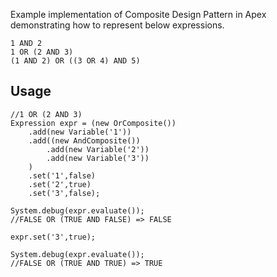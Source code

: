 Example implementation of Composite Design Pattern in Apex demonstrating how to represent below expressions.

    1 AND 2
    1 OR (2 AND 3)
    (1 AND 2) OR ((3 OR 4) AND 5)

## Usage

    //1 OR (2 AND 3)
    Expression expr = (new OrComposite())
        .add(new Variable('1'))
        .add((new AndComposite())
            .add(new Variable('2'))
            .add(new Variable('3'))
        )
        .set('1',false)
        .set('2',true)
        .set('3',false);

    System.debug(expr.evaluate());
    //FALSE OR (TRUE AND FALSE) => FALSE

    expr.set('3',true);

    System.debug(expr.evaluate());
    //FALSE OR (TRUE AND TRUE) => TRUE
     